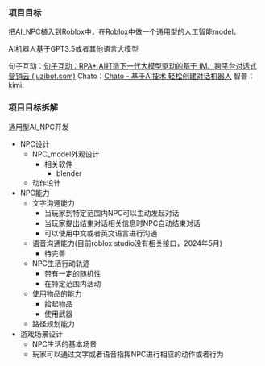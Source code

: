 ###  项目目标

把AI_NPC植入到Roblox中，在Roblox中做一个通用型的人工智能model。



AI机器人基于GPT3.5或者其他语言大模型

句子互动：[句子互动：RPA+ AI打造下一代大模型驱动的基于 IM、跨平台对话式营销云 (juzibot.com)](https://juzibot.com/)
Chato：[Chato - 基于AI技术 轻松创建对话机器人](https://chato.cn/)
智普：
kimi:


### 项目目标拆解

通用型AI_NPC开发
- NPC设计
	- NPC_model外观设计
		- 相关软件
			- blender
	- 动作设计
- NPC能力
	- 文字沟通能力
		- 当玩家到特定范围内NPC可以主动发起对话
		- 当玩家提出结束对话相关信息时NPC自动结束对话
		- 可以使用中文或者英文语言进行沟通
	- 语音沟通能力(目前roblox studio没有相关接口，2024年5月)
		- 待完善
	- NPC生活行动轨迹
		- 带有一定的随机性
		- 在特定范围内活动
	- 使用物品的能力
		- 拾起物品
		- 使用武器
	- 路径规划能力
- 游戏场景设计
	- NPC生活的基本场景
	- 玩家可以通过文字或者语音指挥NPC进行相应的动作或者行为






